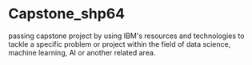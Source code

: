 # Capstone_shp64
passing capstone project by using IBM's resources and technologies to tackle a specific problem or project within the field of data science, machine learning, AI or another related area.
